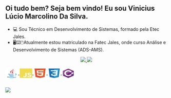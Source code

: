 ## Oi tudo bem? Seja bem vindo! Eu sou Vinicius Lúcio Marcolino Da Silva.
-  💻 Sou Técnico em Desenvolvimento de Sistemas, formado pela Etec Jales.
-   🖥️⌨️🖱️Atualmente estou matriculado na Fatec Jales, onde curso Análise e Desenvolvimento de Sistemas (ADS-AMS).


<div align="center">
  <a href="https://github.com/VINIshow1907/">
  <img height="165em" src="https://github-readme-stats.vercel.app/api?username=VINIshow1907&show_icons=true&theme=dark&include_all_commits=true&count_private=true"/>
  <img height="165em" src="https://github-readme-stats.vercel.app/api/top-langs/?username=VINIshow1907&layout=compact&langs_count=7&theme=dark"/>
</div>

<div style="display: inline_block"><br>
  <img align="center" alt="Java logo" height="30" width="40" src="https://raw.githubusercontent.com/devicons/devicon/master/icons/java/java-original.svg">
  <img align="center" alt="Js logo" height="30" width="40" src="https://raw.githubusercontent.com/devicons/devicon/master/icons/javascript/javascript-plain.svg">
  <img align="center" alt="HTML logo" height="30" width="40" src="https://raw.githubusercontent.com/devicons/devicon/master/icons/html5/html5-original.svg">
  <img align="center" alt="CSS logo" height="30" width="40" src="https://raw.githubusercontent.com/devicons/devicon/master/icons/css3/css3-original.svg">
  <img align="center" alt="Csharp logo" height="30" width="40" src="https://raw.githubusercontent.com/devicons/devicon/master/icons/csharp/csharp-original.svg">
</div>

##
 
<div> 
  <a href="https://www.linkedin.com/in/VINIshow1907" target="_blank"><img src="https://img.shields.io/badge/-LinkedIn-%230077B5?style=for-the-badge&logo=linkedin&logoColor=white" target="_blank"></a>  
</div>
